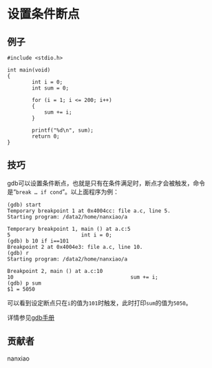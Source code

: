 # 设置条件断点 

## 例子

	#include <stdio.h>
		
	int main(void)
	{
	        int i = 0;
			int sum = 0;

			for (i = 1; i <= 200; i++)
			{
				sum += i;
			}
		
			printf("%d\n", sum);
	        return 0;
	}



## 技巧

gdb可以设置条件断点，也就是只有在条件满足时，断点才会被触发，命令是“`break … if cond`”。以上面程序为例：

	(gdb) start
	Temporary breakpoint 1 at 0x4004cc: file a.c, line 5.
	Starting program: /data2/home/nanxiao/a
	
	Temporary breakpoint 1, main () at a.c:5
	5                       int i = 0;
	(gdb) b 10 if i==101
	Breakpoint 2 at 0x4004e3: file a.c, line 10.
	(gdb) r
	Starting program: /data2/home/nanxiao/a
	
	Breakpoint 2, main () at a.c:10
	10                                      sum += i;
	(gdb) p sum
	$1 = 5050

可以看到设定断点只在`i`的值为`101`时触发，此时打印`sum`的值为`5050`。

详情参见[gdb手册](https://sourceware.org/gdb/onlinedocs/gdb/Set-Breaks.html)

## 贡献者

nanxiao



